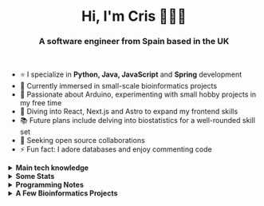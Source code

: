 <h1 align="center">Hi, I'm Cris 👋👩‍💻</h1>
<h3 align="center">A software engineer from Spain based in the UK</h3>

<br />

- ⭐ I specialize in <strong>Python, Java, JavaScript</strong> and <strong>Spring</strong> development 
- 🧬 Currently immersed in small-scale bioinformatics projects 
- 🤖 Passionate about Arduino, experimenting with small hobby projects in my free time 
- 🌱 Diving into React, Next.js and Astro to expand my frontend skills 
- 📚 Future plans include delving into biostatistics for a well-rounded skill set 
- 🤝 Seeking open source collaborations 
- ⚡ Fun fact: I adore databases and enjoy commenting code

<details>
<summary><strong>Main tech knowledge</strong></summary>
<ul>
  <li>
    <p>
      <p><strong>Languages</strong></p>
      <img alt="python" src="https://img.shields.io/badge/python-3670A0?style=flat-square&logo=python&logoColor=white" />
      <img alt="r" src="https://img.shields.io/badge/r-%23276DC3.svg?style=flat-square&logo=r&logoColor=white" />
      <img alt="java" src="https://img.shields.io/badge/-Java-EC2023?style=flat-square&logo=openjdk&logoColor=white" />
      <img alt="kotlin" src="https://img.shields.io/badge/kotlin-%237F52FF.svg?style=flat-square&logo=kotlin&logoColor=white" />
      <img alt="html5" src="https://img.shields.io/badge/-HTML5-E34F26?style=flat-square&logo=html5&logoColor=white" />
      <img alt="css3" src="https://img.shields.io/badge/-CSS3-1572B6?style=flat-square&logo=css3&logoColor=white" />
      <img alt="javascript" src="https://img.shields.io/badge/-JavaScript-F7DF1E?style=flat-square&logo=javascript&logoColor=black" />
    </p>
  </li>
  <li>
    <p>
      <p><strong>Libraries, Frameworks and Platforms</strong></p>
      <img alt="Matplotlib" src="https://img.shields.io/badge/Matplotlib-%237F52FF.svg?style=flat-square&logo=Matplotlib&logoColor=white" />
      <img alt="NumPy" src="https://img.shields.io/badge/numpy-%23013243.svg?style=flat-square&logo=numpy&logoColor=white" />
      <img alt="Pandas" src="https://img.shields.io/badge/pandas-%23150458.svg?style=flat-square&logo=pandas&logoColor=white" />
      <img alt="Plotly" src="https://img.shields.io/badge/Plotly-%233F4F75.svg?style=flat-square&logo=plotly&logoColor=white" />
      <img alt="scikit-learn" src="https://img.shields.io/badge/scikit--learn-%23F7931E.svg?style=flat-square&logo=scikit-learn&logoColor=white" />
      <img alt="Scipy" src="https://img.shields.io/badge/SciPy-%230C55A5.svg?style=flat-square&logo=scipy&logoColor=%white" />
      <img alt="TensorFlow" src="https://img.shields.io/badge/TensorFlow-%23FF6F00.svg?style=flat-square&logo=TensorFlow&logoColor=white" />
      <img alt="PyTorch" src="https://img.shields.io/badge/PyTorch-%23EE4C2C.svg?style=flat-square&logo=PyTorch&logoColor=white" />
      <img alt="springboot" src="https://img.shields.io/badge/-Spring Boot-6DB33F?style=flat-square&logo=springboot&logoColor=white" />
      <img alt="react" src="https://img.shields.io/badge/React-097FA5?style=flat-square&logo=react&logoColor=white" />
      <img alt="Next JS" src="https://img.shields.io/badge/Next-black?style=flat-square&logo=next.js&logoColor=white" />
      <img alt="jquery" src="https://img.shields.io/badge/jQuery-0769AD?style=flat-square&logo=jquery&logoColor=white" />
      <img alt="Astro" src="https://img.shields.io/badge/astro-%232C2052.svg?style=flat-square&logo=astro&logoColor=white" />
      <img alt="TailwindCSS" src="https://img.shields.io/badge/Tailwind CSS-%2338B2AC.svg?style=flat-square&logo=tailwind-css&logoColor=white" />
      <img alt="Bootstrap" src="https://img.shields.io/badge/bootstrap-%238511FA.svg?style=flat-square&logo=bootstrap&logoColor=white" />
      <img alt="Node.js" src="https://img.shields.io/badge/Node.js-339933?style=flat-square&logo=node.js&logoColor=white" />
      <img alt="Express.js" src="https://img.shields.io/badge/express.js-%23404d59.svg?style=flat-square&logo=express&logoColor=white" />
      <img alt="JWT" src="https://img.shields.io/badge/JWT-black?style=flat-square&logo=JSON%20web%20tokens&logoColor=white" />
    </p>
  </li>
  <li>
    <p>
      <p><strong>Databases and ORMs</strong></p>
      <img alt="postgresql" src="https://img.shields.io/badge/-PostgreSQL-4169E1?style=flat-square&logo=postgresql&logoColor=white" />
      <img alt="MicrosoftSQLServer" src="https://img.shields.io/badge/Microsoft%20SQL%20Server-CC2927?style=flat-square&logo=microsoft%20sql%20server&logoColor=white" />
      <img alt="mysql" src="https://img.shields.io/badge/mysql-4479A1.svg?style=flat-square&logo=mysql&logoColor=white" />
      <img alt="SQLite" src="https://img.shields.io/badge/sqlite-%2307405e.svg?style=flat-square&logo=sqlite&logoColor=white" />
      <img alt="mariadb" src="https://img.shields.io/badge/-MariaDB-003545?style=flat-square&logo=mariadb&logoColor=white" />
      <img alt="Firebase" src="https://img.shields.io/badge/firebase-a08021?style=flat-square&logo=firebase&logoColor=white" />
      <img alt="Supabase" src="https://img.shields.io/badge/-Supabase-black?style=flat-square&logo=supabase&logoColor=white&color=3ECF8E" />
      <img alt="MongoDB" src="https://img.shields.io/badge/MongoDB-%234ea94b.svg?style=flat-square&logo=mongodb&logoColor=white" />
      <img alt="hibernate" src="https://img.shields.io/badge/-Hibernate-59666C?style=flat-square&logo=hibernate&logoColor=white" />
    </p>
  </li>
  <li>
    <p>
      <p><strong>Hosting/SaaS</strong></p>
      <img alt="AWS" src="https://img.shields.io/badge/AWS-%23FF9900.svg?style=flat-square&logo=amazon-aws&logoColor=white" />
      <img alt="Azure" src="https://img.shields.io/badge/azure-%230072C6.svg?style=flat-square&logo=microsoftazure&logoColor=white" />
      <img alt="Firebase" src="https://img.shields.io/badge/firebase-%23039BE5.svg?style=flat-square&logo=firebase" />
      <img alt="Vercel" src="https://img.shields.io/badge/vercel-%23000000.svg?style=flat-square&logo=vercel&logoColor=white" />
    </p>
  </li>
  <li>
    <p>
      <p><strong>Testing</strong></p>
      <img alt="junit" src="https://img.shields.io/badge/Junit5-25A162?style=flat-square&logo=junit5&logoColor=white" />
      <img alt="Jest" src="https://img.shields.io/badge/Jest-C21325?style=flat-square&logo=jest&logoColor=white" />
      <img alt="selenium" src="https://img.shields.io/badge/-selenium-%43B02A?style=flat-square&logo=selenium&logoColor=white" />
    </p>
  </li>
  <li>
    <p>
      <p>
        <strong>Version Control and Miscellaneous</strong>
      </p>
      <img alt="git" src="https://img.shields.io/badge/-Git-F05032?style=flat-square&logo=git&logoColor=white" />
      <img alt="github" src="https://img.shields.io/badge/-GitHub-181717?style=flat-square&logo=github&logoColor=white" />
      <img alt="Power Bi" src="https://img.shields.io/badge/power_bi-F2C811?style=flat-square&logo=powerbi&logoColor=black" />
      <img alt="arduino" src="https://img.shields.io/badge/-Arduino-00878F?style=flat-square&logo=arduino&logoColor=white" />
      <img alt="postman" src="https://img.shields.io/badge/-Postman-FF6C37?style=flat-square&logo=postman&logoColor=white" />
      <img alt="Swagger" src="https://img.shields.io/badge/-Swagger-%23Clojure?style=flat-square&logo=swagger&logoColor=white" />
      <img alt="figma" src="https://img.shields.io/badge/Figma-%23F24E1E.svg?style=flat-square&logo=figma&logoColor=white" />
    </p>
  </li>
</ul>
</details>
<details>
<summary><strong>Some Stats</strong></summary>
<div align="center">
  <br />
  <img
    src="https://github-readme-stats.vercel.app/api?username=criscorreas&show_icons=true&bg_color=00000000&title_color=cf4054&icon_color=f0959c&text_color=83344a&border_color=d8c2b5"
    alt="GitHub Statistics CrisCorreaS"
    align="left"
  />
  <img
    src="https://github-readme-stats.vercel.app/api/top-langs/?username=criscorreas&layout=donut&title_color=cf4054&icon_color=f0959c&text_color=83344a&border_color=d8c2b5"
    alt="Top Languages Statistics CrisCorreaS"
  />

  ![GitHub
  Streak](https://github-readme-streak-stats.herokuapp.com?user=criscorreas&theme=shadow-red&date_format=j%20M%5B%20Y%5D&card_width=454)
</div>
</details>
<details>
<summary><strong>Programming Notes</strong></summary>
<div align="center">
  <br />
  <p align="center">
    <a href="https://github.com/CrisCorreaS/apuntes-java">
      <img
        align="center"
        src="https://github-readme-stats.vercel.app/api/pin/?username=criscorreas&repo=apuntes-java"
        alt="Readme Card Apuntes Java"
      />
    </a>
    <a href="https://github.com/CrisCorreaS/apuntes-javascript">
      <img
        align="center"
        src="https://github-readme-stats.vercel.app/api/pin/?username=criscorreas&repo=apuntes-javascript&theme=shadow-red"
        alt="Readme Card Apuntes JavaScript"
      />
    </a>
    <a href="https://github.com/CrisCorreaS/apuntes-sql">
      <img
        align="center"
        src="https://github-readme-stats.vercel.app/api/pin/?username=criscorreas&repo=apuntes-sql"
        alt="Readme Card Apuntes SQL"
      />
    </a>
    <a href="https://github.com/CrisCorreaS/apuntes-html-css-xml">
      <img
        align="center"
        src="https://github-readme-stats.vercel.app/api/pin/?username=criscorreas&repo=apuntes-html-css-xml"
        alt="Readme Card Apuntes HTML, CSS y XML"
      />
    </a>
    <a href="https://github.com/CrisCorreaS/apuntes-git">
      <img
        align="center"
        src="https://github-readme-stats.vercel.app/api/pin/?username=criscorreas&repo=apuntes-git&theme=shadow-red"
        alt="Readme Card Apuntes Git"
      />
    </a>
    <a href="https://github.com/CrisCorreaS/trucos-vscode">
      <img
        align="center"
        src="https://github-readme-stats.vercel.app/api/pin/?username=criscorreas&repo=trucos-vscode&theme=shadow-red"
        alt="Readme Card Trucos VSCode"
      />
    </a>
  </p>
</div>
</details>
<details>
<summary><strong>A Few Bioinformatics Projects</strong></summary>
<div align="center">
  <br />
  <p align="center">
    <a href="https://github.com/CrisCorreaS/Artificial-Intelligence-in-Cancer-Detection-Speaker-Session">
      <img
        align="center"
        src="https://github-readme-stats.vercel.app/api/pin/?username=criscorreas&repo=Artificial-Intelligence-in-Cancer-Detection-Speaker-Session"
        alt="Readme Card Artificial Intelligence in Cancer Detection Speaker Session"
      />
    </a>
    <a href="https://github.com/CrisCorreaS/AD-prediction-classification-models">
      <img
        align="center"
        src="https://github-readme-stats.vercel.app/api/pin/?username=criscorreas&repo=AD-prediction-classification-models"
        alt="Readme Card AD Prediction Classification Models"
      />
    </a>
  </p>
</div>
</details>
